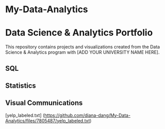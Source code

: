 # My-Data-Analytics
# Data Science & Analytics Portfolio
This repository contains projects and visualizations created from the Data Science & Analytics program with [ADD YOUR UNIVERSITY NAME HERE].

## SQL

## Statistics

## Visual Communications
[yelp_labeled.txt]
(https://github.com/diana-dang/My-Data-Analytics/files/7805487/yelp_labeled.txt)
